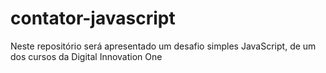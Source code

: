 # contator-javascript
Neste repositório será apresentado um desafio simples JavaScript, de um dos cursos da Digital Innovation One 
